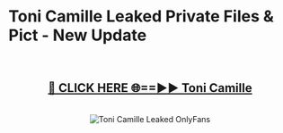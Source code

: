 # Toni Camille Leaked Private Files & Pict - New Update
<br>
<div align="center">
<h2><a href="https://mediafilles.blogspot.com/?title=Toni_Camille" rel="nofollow">🔴 CLICK HERE 🌐==►► Toni Camille</a></h2>
<br>
<a href="https://mediafilles.blogspot.com/?title=Toni_Camille" rel="nofollow" data-target="animated-image.originalLink"><img src="https://i.ibb.co.com/WyWwxjT/player-gif2.gif" alt="Toni Camille Leaked OnlyFans" style="max-width: 100%; display: inline-block;" data-target="animated-image.originalImage"></a>
</div>
<br>